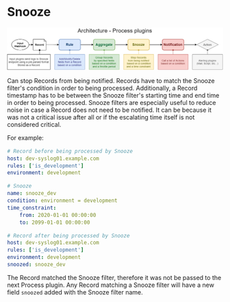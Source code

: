 # Snooze

![Architecture](images/architecture.png)

Can stop Records from being notified.
Records have to match the Snooze filter's condition in order to being processed.
Additionally, a Record timestamp has to be between the Snooze filter's starting time and end time in order to being processed.
Snooze filters are especially useful to reduce noise in case a Record does not need to be notified. It can be because it was not a critical issue after all or if the escalating time itself is not considered critical.

For example:
```yaml
# Record before being processed by Snooze
host: dev-syslog01.example.com
rules: ['is_development']
environment: development
```
```yaml
# Snooze
name: snooze_dev
condition: environment = development
time_constraint:
    from: 2020-01-01 00:00:00
    to: 2099-01-01 00:00:00
```
```yaml
# Record after being processed by Snooze
host: dev-syslog01.example.com
rules: ['is_development']
environment: development
snoozed: snooze_dev
```

The Record matched the Snooze filter, therefore it was not be passed to the next Process plugin.
Any Record matching a Snooze filter will have a new field `snoozed` added with the Snooze filter name.

